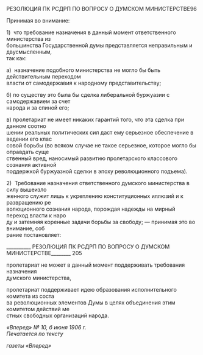 РЕЗОЛЮЦИЯ ПК РСДРП ПО ВОПРОСУ О ДУМСКОМ МИНИСТЕРСТВЕ96

Принимая во внимание:

1)  что требование назначения в данный момент ответственного министерства из  
большинства Государственной думы представляется неправильным и двусмысленным,  
так как:

а)  назначение подобного министерства не могло бы быть действительным переходом  
власти от самодержавия к народному представительству;

б) по существу это была бы сделка либеральной буржуазии с самодержавием за счет  
народа и за спиной его;

в) пролетариат не имеет никаких гарантий того, что эта сделка при данном соотно­  
шении реальных политических сил даст ему серьезное обеспечение в ведении его клас­  
совой борьбы (во всяком случае не такое серьезное, которое могло бы оправдать суще­  
ственный вред, наносимый развитию пролетарского классового сознания активной  
поддержкой буржуазной сделки в эпоху революционного подъема).

2)  Требование назначения ответственного думского министерства в силу вышеизло­  
женного служит лишь к укреплению конституционных иллюзий и к развращению ре­  
волюционного сознания народа, порождая надежды на мирный переход власти к наро­  
ду и затемняя коренные задачи борьбы за свободу; — принимая это во внимание, соб­  
рание постановляет:

  

__________ РЕЗОЛЮЦИЯ ПК РСДРП ПО ВОПРОСУ О ДУМСКОМ МИНИСТЕРСТВЕ________ 205

пролетариат не может в данный момент поддерживать требования назначения  
думского министерства,

пролетариат поддерживает идею образования исполнительного комитета из соста­  
ва революционных элементов Думы в целях объединения этим комитетом действий ме­  
стных свободных организаций народа.

_«Вперед» № 10, б июня 1906 г.                                                              Печатается по тексту_

_газеты «Вперед»_